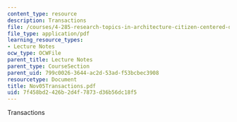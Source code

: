 ```yaml
---
content_type: resource
description: Transactions
file: /courses/4-285-research-topics-in-architecture-citizen-centered-design-of-open-governance-systems-fall-2002/7f458bd2426b2d4f7873d36b56dc18f5_Nov05Transactions.pdf
file_type: application/pdf
learning_resource_types:
- Lecture Notes
ocw_type: OCWFile
parent_title: Lecture Notes
parent_type: CourseSection
parent_uid: 799c0026-3644-ac2d-53ad-f53bcbec3908
resourcetype: Document
title: Nov05Transactions.pdf
uid: 7f458bd2-426b-2d4f-7873-d36b56dc18f5
---
```

Transactions

